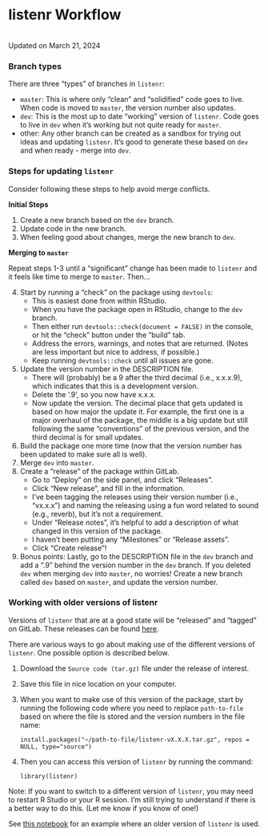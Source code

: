 listenr Workflow
================
<br> Updated on March 21, 2024

### Branch types

There are three “types” of branches in `listenr`:

- `master`: This is where only “clean” and “solidified” code goes to
  live. When code is moved to `master`, the version number also updates.
- `dev`: This is the most up to date “working” version of `listenr`.
  Code goes to live in `dev` when it’s working but not quite ready for
  `master`.
- other: Any other branch can be created as a sandbox for trying out
  ideas and updating `listenr`. It’s good to generate these based on
  `dev` and when ready - merge into `dev`.

### Steps for updating `listenr`

Consider following these steps to help avoid merge conflicts.

**Initial Steps**

1.  Create a new branch based on the `dev` branch.
2.  Update code in the new branch.
3.  When feeling good about changes, merge the new branch to `dev`.

**Merging to `master`**

Repeat steps 1-3 until a “significant” change has been made to `listenr`
and it feels like time to merge to `master`. Then…

4.  Start by running a “check” on the package using `devtools`:
    - This is easiest done from within RStudio.
    - When you have the package open in RStudio, change to the `dev`
      branch.
    - Then either run `devtools::check(document = FALSE)` in the
      console, or hit the “check” button under the “build” tab.
    - Address the errors, warnings, and notes that are returned. (Notes
      are less important but nice to address, if possible.)
    - Keep running `devtools::check` until all issues are gone.
5.  Update the version number in the DESCRIPTION file.
    - There will (probably) be a 9 after the third decimal (i.e.,
      x.x.x.9), which indicates that this is a development version.
    - Delete the ‘.9’, so you now have x.x.x.
    - Now update the version. The decimal place that gets updated is
      based on how major the update it. For example, the first one is a
      major overhaul of the package, the middle is a big update but
      still following the same “conventions” of the previous version,
      and the third decimal is for small updates.
6.  Build the package one more time (now that the version number has
    been updated to make sure all is well).
7.  Merge `dev` into `master`.
8.  Create a “release” of the package within GitLab.
    - Go to “Deploy” on the side panel, and click “Releases”.
    - Click “New release”, and fill in the information.
    - I’ve been tagging the releases using their version number (i.e.,
      “vx.x.x”) and naming the releasing using a fun word related to
      sound (e.g., reverb), but it’s not a requirement.
    - Under “Release notes”, it’s helpful to add a description of what
      changed in this version of the package.
    - I haven’t been putting any “Milestones” or “Release assets”.
    - Click “Create release”!
9.  Bonus points: Lastly, go to the DESCRIPTION file in the `dev` branch
    and add a “.9” behind the version number in the `dev` branch. If you
    deleted `dev` when merging `dev` into `master`, no worries! Create a
    new branch called `dev` based on `master`, and update the version
    number.

### Working with older versions of listenr

Versions of `listenr` that are at a good state will be “released” and
“tagged” on GitLab. These releases can be found
[here](https://gitlab-ex.sandia.gov/cldera/cldera-obs/listenr/-/releases).

There are various ways to go about making use of the different versions
of `listenr`. One possible option is described below.

1.  Download the `Source code (tar.gz)` file under the release of
    interest.

2.  Save this file in nice location on your computer.

3.  When you want to make use of this version of the package, start by
    running the following code where you need to replace `path-to-file`
    based on where the file is stored and the version numbers in the
    file name:

        install.packages("~/path-to-file/listenr-vX.X.X.tar.gz", repos = NULL, type="source")

4.  Then you can access this version of `listenr` by running the
    command:

        library(listenr)

Note: If you want to switch to a different version of `listenr`, you may
need to restart R Studio or your R session. I’m still trying to
understand if there is a better way to do this. (Let me know if you know
of one!)

See [this
notebook](https://gitlab-ex.sandia.gov/cldera/cldera-obs/sandbox-goode/-/blob/master/notebooks/17-era5-pfi-with-esn-listenr.Rmd)
for an example where an older version of `listenr` is used.

